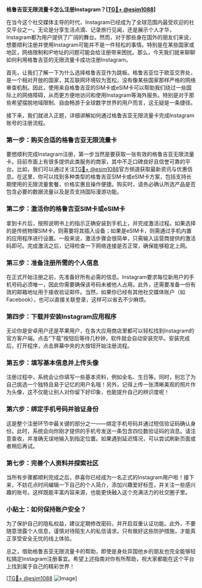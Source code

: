 **格鲁吉亚无限流量卡怎么注册Instagram？[[TG💪+ @esim1088](https://t.me/s/esim1088)]**

在当今这个社交媒体主导的时代，Instagram已经成为了全球范围内最受欢迎的社交平台之一。无论是分享生活点滴、记录旅行见闻，还是展示个人才华，Instagram都为用户提供了广阔的舞台。然而，对于那些身在国外的朋友们来说，想要顺利注册并使用Instagram可能并不是一件轻松的事情。特别是在某些国家或地区，网络限制和IP地址的问题可能会给注册带来困扰。那么，今天我们就来聊聊如何利用格鲁吉亚的无限流量卡成功注册Instagram。

首先，让我们了解一下为什么选择格鲁吉亚作为跳板。格鲁吉亚位于欧亚交界处，是一个相对开放的国家，其互联网环境较为宽松，没有像某些国家那样严格的网络审查机制。因此，使用来自格鲁吉亚的SIM卡或eSIM卡可以帮助我们绕过一些国际上的网络障碍，从而更方便地访问和使用Instagram等海外服务。特别是对于那些希望摆脱地域限制、自由畅游于全球数字世界的用户而言，这无疑是一条捷径。

接下来，我们就进入正题，详细讲解如何通过格鲁吉亚无限流量卡完成Instagram账号的注册流程。

### 第一步：购买合适的格鲁吉亚无限流量卡

要想顺利完成Instagram注册，第一步当然是要获取一张有效的格鲁吉亚无限流量卡。目前市面上有很多提供此类服务的商家，其中不乏口碑良好且信誉可靠的平台。比如，我们可以通过关注[TG💪+ @esim1088](https://t.me/s/esim1088)官方频道获取最新资讯与优惠信息。在这里，你可以找到多种类型的格鲁吉亚SIM卡或eSIM卡方案，包括支持长期使用的无限流量套餐，价格实惠且操作便捷。购买时，请务必确认所选产品是否包含必要的数据流量以及是否支持国际漫游功能。

### 第二步：激活你的格鲁吉亚SIM卡或eSIM卡

拿到卡片后，按照说明书上的指示正确安装到手机上，并完成激活过程。如果选择的是传统物理SIM卡，则需要将其插入设备；如果是eSIM卡，则需通过手机内置的应用程序进行设置。一般来说，激活步骤会很简单，只需输入运营商提供的激活码即可。完成激活之后，记得检查一下网络连接是否正常，确保能够稳定上网。

### 第三步：准备注册所需的个人信息

在正式开始注册之前，先准备好所有必需的信息。Instagram要求每位新用户的手机号码必须唯一，因此你需要确保该号码未被他人占用。此外，还需要准备一份有效的邮箱地址用于接收验证邮件。当然，如果你已经有其他社交媒体账户（如Facebook），也可以直接关联登录，这样可以省去不少麻烦。

### 第四步：下载并安装Instagram应用程序

无论你是安卓用户还是苹果用户，在各大应用商店里都可以轻松找到Instagram的官方客户端。点击“下载”按钮后等待几秒钟，软件就会自动安装完毕。安装完成后，打开程序，点击屏幕中央的大按钮开始注册流程。

### 第五步：填写基本信息并上传头像

注册过程中，系统会让你填写一些基本资料，例如全名、生日等。同时，别忘了为自己挑选一个独特且易于记忆的用户名哦！另外，记得上传一张清晰美观的照片作为头像，这不仅能让别人对你留下好印象，也能提升自己的辨识度呢！

### 第六步：绑定手机号码并验证身份

这是整个注册环节中最关键的部分之一——绑定手机号码并通过短信验证码确认身份。此时，系统会向你刚才提供的手机号发送一条包含四位数验证码的消息。请注意查收，并准确无误地输入到指定位置。如果遇到延迟情况，可以尝试刷新页面或者稍后再试。

### 第七步：完善个人资料并探索社区

当所有步骤都顺利完成之后，恭喜你已经成为一名正式的Instagram用户啦！接下来，不妨花点时间编辑一下自己的个人简介，添加兴趣爱好标签，并关注一些感兴趣的账号。这样既能丰富内容来源，也能更快融入这个充满活力的社交圈子里。

### 小贴士：如何保持账户安全？

为了保护自己的隐私权益，建议定期修改密码，并开启双重认证功能。此外，不要随意泄露个人信息，谨慎对待陌生人的私信请求。只有做好这些防护措施，才能真正享受安全无忧的线上体验。

总之，借助格鲁吉亚无限流量卡的帮助，即使是身处异国他乡的朋友也完全能够轻松搞定Instagram注册事宜。希望上述指南对你有所帮助，祝大家都能在这个平台上找到属于自己的精彩世界！

[[TG💪+ @esim1088](https://t.me/s/esim1088) ![Image](https://i.postimg.cc/4NQfJmqS/Snipaste-2025-05-13-00-14-12.png)]